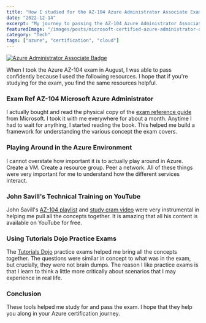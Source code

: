 ```yaml
---
title: "How I studied for the AZ-104 Azure Administrator Associate Exam"
date: "2022-12-14"
excerpt: "My journey to passing the AZ-104 Azure Administrator Associate certification exam, including the key resources and strategies that helped me succeed."
featuredImage: "/images/posts/microsoft-certified-azure-administrator-associate.2.png"
category: "Tech"
tags: ["azure", "certification", "cloud"]
---
```


[![Azure Administrator Associate Badge](/images/microsoft-certified-azure-administrator-associate.2.png)](/images/microsoft-certified-azure-administrator-associate.2.png)

When I took the Azure AZ-104 exam in August, I was able to pass confidently because I used the following resources. I hope that if you're studying for the exam, you find the same resources helpful.

### Exam Ref AZ-104 Microsoft Azure Administrator

I actually bought and read the physical copy of the [exam reference guide](https://www.microsoftpressstore.com/store/exam-ref-az-104-microsoft-azure-administrator-9780136805380) from Microsoft. I took it with me everywhere for about a month. Anytime I had to wait for anything, I started reading the book. This helped me build a framework for understanding the various concept the exam covers.

### Playing Around in the Azure Environment

I cannot overstate how important it is to actually play around in Azure. Create a VM. Create a resource group. Peer a network. All of these things were very important for me to understand how the different services interact.

### John Savill's Technical Training on YouTube

John Savill's [AZ-104 playlist](https://www.youtube.com/watch?v=VOod_VNgdJk&list=PLlVtbbG169nGlGPWs9xaLKT1KfwqREHbs) and [study cram video](https://www.youtube.com/watch?v=VOod_VNgdJk) were very instrumental in helping me pull all the concepts together. It is amazing that all his content is available on YouTube for free.

### Using Tutorials Dojo Practice Exams

The [Tutorials Dojo](https://portal.tutorialsdojo.com/courses/az-104-microsoft-azure-administrator-practice-exams/) practice exams helped me bring all the concepts together. The questions were similar in concept to what was in the exam, but crucially, they were not brain dumps. The reason I like practice exams is that I learn to think a little more critically about scenarios that I may experience in real life.

### Conclusion

These tools helped me study for and pass the exam. I hope that they help you along in your Azure certification journey.
